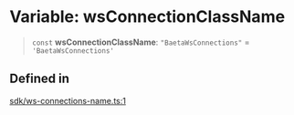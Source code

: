 # Variable: wsConnectionClassName

> `const` **wsConnectionClassName**: `"BaetaWsConnections"` = `'BaetaWsConnections'`

## Defined in

[sdk/ws-connections-name.ts:1](https://github.com/andreisergiu98/baeta/blob/4c16a2c8fa14b6d48e42b6a2c2893542bd64b987/packages/subscriptions-cloudflare/sdk/ws-connections-name.ts#L1)
